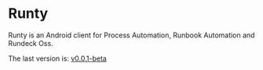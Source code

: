 # Runty

Runty is an Android client for Process Automation, Runbook Automation and Rundeck Oss.

The last version is:
[v0.0.1-beta](https://github.com/Alex2077/runty/releases/tag/v0.0.1)
